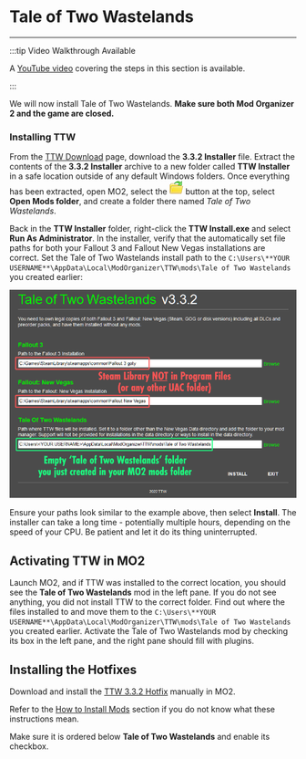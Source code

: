 ﻿# Tale of Two Wastelands
---


:::tip Video Walkthrough Available

A [YouTube video](https://youtu.be/Fb9e4-NDOTM?t=1025) covering the steps in this section is available.

:::

We will now install Tale of Two Wastelands. **Make sure both Mod Organizer 2 and the game are closed.**

### Installing TTW

From the [TTW Download](https://taleoftwowastelands.com/dl) page, download the **3.3.2 Installer** file.
Extract the contents of the **3.3.2 Installer** archive to a new folder called **TTW Installer** in a safe
location outside of any default Windows folders. Once everything has been extracted, open MO2, select the
![MO2](../static/img/mo2%20folders.webp) button at the top, select **Open Mods folder**, and create a folder there
named _Tale of Two Wastelands_.

Back in the **TTW Installer** folder, right-click the **TTW Install.exe** and select **Run As Administrator**.
In the installer, verify that the automatically set file paths for both your Fallout 3 and Fallout New Vegas
installations are correct. Set the Tale of Two Wastelands install path to the
`C:\Users\**YOUR USERNAME**\AppData\Local\ModOrganizer\TTW\mods\Tale of Two Wastelands` you created earlier:

![TTW Installer](../static/img/install.webp)

Ensure your paths look similar to the example above, then select **Install**. The installer can take a long time -
potentially multiple hours, depending on the speed of your CPU. Be patient and let it do its thing uninterrupted.

## Activating TTW in MO2

Launch MO2, and if TTW was installed to the correct location, you should see the **Tale of Two Wastelands** mod
in the left pane. If you do not see anything, you did not install TTW to the correct folder. Find out where the
files installed to and move them to the `C:\Users\**YOUR USERNAME**\AppData\Local\ModOrganizer\TTW\mods\Tale of Two Wastelands`
you created earlier. Activate the Tale of Two Wastelands mod by checking its box in the left pane, and the right
pane should fill with plugins.

## Installing the Hotfixes

Download and install the [TTW 3.3.2 Hotfix](https://thebestoftimes.moddinglinked.com/files/TTW_3.3.2_Hotfix.7z) manually in MO2.

Refer to the [How to Install Mods](./mo2#how-to-install-mods) section if you do not know what these
instructions mean.

Make sure it is ordered below **Tale of Two Wastelands** and enable its checkbox.
